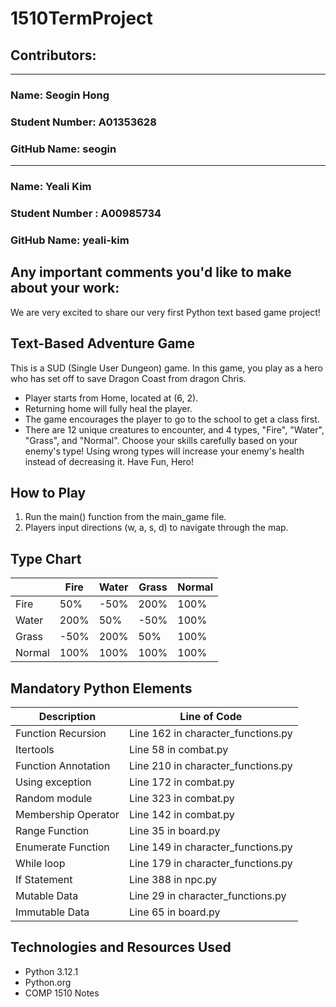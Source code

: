 # 1510TermProject
## Contributors:

--------------------------
### Name: Seogin Hong
### Student Number: A01353628
### GitHub Name: seogin

--------------------------
### Name: Yeali Kim
### Student Number : A00985734
### GitHub Name: yeali-kim

## Any important comments you'd like to make about your work:
We are very excited to share our very first Python text based game project!

## Text-Based Adventure Game
This is a SUD (Single User Dungeon) game. 
In this game, you play as a hero who has set off to save Dragon Coast from dragon Chris. 
- Player starts from Home, located at (6, 2).
- Returning home will fully heal the player.
- The game encourages the player to go to the school to get a class first.
- There are 12 unique creatures to encounter, and 4 types, "Fire", "Water", "Grass", and "Normal".
  Choose your skills carefully based on your enemy's type!
  Using wrong types will increase your enemy's health instead of decreasing it.
Have Fun, Hero!

## How to Play
1. Run the main() function from the main_game file.
2. Players input directions (w, a, s, d) to navigate through the map.

## Type Chart
|        | Fire | Water | Grass | Normal | 
|--------|------|-------|-------|--------|
| Fire   | 50%  | -50%  | 200%  | 100%   |
| Water  | 200% | 50%   | -50%  | 100%   |
| Grass  | -50% | 200%  | 50%   | 100%   |
| Normal | 100% | 100%  | 100%  | 100%   |

## Mandatory Python Elements

| Description         | Line of Code                       |
|---------------------|------------------------------------|
| Function Recursion  | Line 162 in character_functions.py |
| Itertools           | Line 58 in combat.py               |
| Function Annotation | Line 210 in character_functions.py |
| Using exception     | Line 172 in combat.py              |
| Random module       | Line 323 in combat.py              |
| Membership Operator | Line 142 in combat.py              |
| Range Function      | Line 35 in board.py                |
| Enumerate Function  | Line 149 in character_functions.py |
| While loop          | Line 179 in character_functions.py |
| If Statement        | Line 388 in npc.py                 |
| Mutable Data        | Line 29 in character_functions.py  |
| Immutable Data      | Line 65 in board.py                |

## Technologies and Resources Used
- Python 3.12.1
- Python.org
- COMP 1510 Notes
